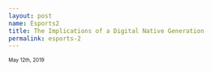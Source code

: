 ```yaml
---
layout: post
name: Esports2
title: The Implications of a Digital Native Generation
permalink: esports-2
---
```


<span style="font-size: 10px">May 12th, 2019</span>

